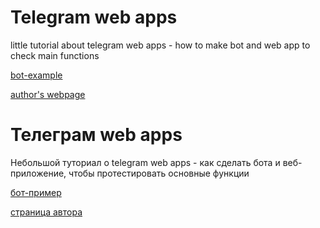 Telegram web apps
===

little tutorial about telegram web apps - how to make bot and web app to check main functions  

[bot-example](https://t.me/lilcheckbot)

[author's webpage](https://mihailgok.ru)

Телеграм web apps
===

Небольшой туториал о telegram web apps - как сделать бота и веб-приложение, чтобы протестировать основные функции 

[бот-пример](https://t.me/lilcheckbot)

[страница автора](https://mihailgok.ru)
